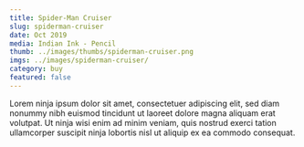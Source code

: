 ```yaml
---
title: Spider-Man Cruiser
slug: spiderman-cruiser
date: Oct 2019
media: Indian Ink - Pencil
thumb: ../images/thumbs/spiderman-cruiser.png
imgs: ../images/spiderman-cruiser/
category: buy
featured: false
---
```


Lorem ninja ipsum dolor sit amet, consectetuer adipiscing elit, sed diam nonummy nibh euismod tincidunt ut laoreet dolore magna aliquam erat volutpat. Ut ninja wisi enim ad minim veniam, quis nostrud exerci tation ullamcorper suscipit ninja lobortis nisl ut aliquip ex ea commodo consequat.